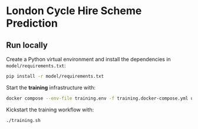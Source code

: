 # London Cycle Hire Scheme Prediction


## Run locally

Create a Python virtual environment and install the dependencies in `model/requirements.txt`:

```bash
pip install -r model/requirements.txt
```

Start the **training** infrastructure with:

```bash
docker compose --env-file training.env -f training.docker-compose.yml up
```

Kickstart the training workflow with:

```bash
./training.sh
```
